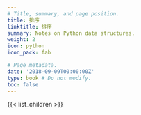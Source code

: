 ```yaml
---
# Title, summary, and page position.
title: 排序
linktitle: 排序
summary: Notes on Python data structures.
weight: 2
icon: python
icon_pack: fab

# Page metadata.
date: '2018-09-09T00:00:00Z'
type: book # Do not modify.
toc: false
---
```


{{< list_children >}}
